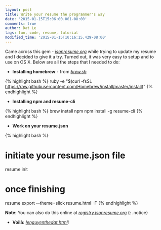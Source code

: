 ```yaml
---
layout: post
title: Write your resume the programmer's way
date: '2015-01-15T15:06:00.001-08:00'
comments: true
author: Dat Le
tags: fun, code, resume, tutorial
modified_time: '2015-01-15T10:16:15.429-08:00'
---
```


Came across this gem - [*jsonresume.org*](https://jsonresume.org/) while trying to update my resume and I decided to give it a try.
Turned out, it was very easy to setup and to use on OS X.
Below are all the steps that I needed to do:

- **Installing homebrew** - from [*brew.sh*](http://brew.sh)

{% highlight bash %}
ruby -e "$(curl -fsSL https://raw.githubusercontent.com/Homebrew/install/master/install)"
{% endhighlight %}

- **Installing npm and resume-cli**

{% highlight bash %}
brew install npm
npm install -g resume-cli
{% endhighlight %}

- **Work on your resume.json**

{% highlight bash %}
# initiate your resume.json file
resume init
# once finishing
resume export --theme=slick resume.html -F
{% endhighlight %}

**Note**: You can also do this online at [*registry.jsonresume.org*](http://registry.jsonresume.org/)
{: .notice}

- **Voilà:** [*lenguyenthedat.html*](http://lenguyenthedat.github.io/extras/resume.html)!